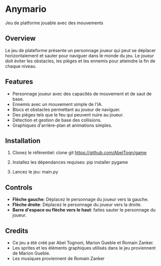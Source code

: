 # Anymario

Jeu de platforme jouable avec des mouvements

## Overview

Le jeu de plateforme présente un personnage joueur qui peut se déplacer horizontalement et sauter pour naviguer dans le monde du jeu. Le joueur doit éviter les obstacles, les pièges et les ennemis pour atteindre la fin de chaque niveau.
## Features

- Personnage joueur avec des capacités de mouvement et de saut de base.
- Ennemis avec un mouvement simple de l'IA.
- Blocs et obstacles permettant au joueur de naviguer.
- Des pièges tels que le feu qui peuvent nuire au joueur.
- Détection et gestion de base des collisions.
- Graphiques d'arrière-plan et animations simples.

## Installation

1. Clonez le référentiel:
clone git https://github.com/AbelTogn/game

2. Installez les dépendances requises:
pip installer pygame

3. Lancez le jeu:
main.py

## Controls

- **Flèche gauche**: Déplacez le personnage du joueur vers la gauche.
- **Flèche droite**: Déplacez le personnage du joueur vers la droite.
- **Barre d'espace ou flèche vers le haut**: faites sauter le personnage du joueur.

## Credits

- Ce jeu a été créé par Abel Tognoni, Marion Gueble et Romain Zanker.
- Les sprites et les éléments graphiques utilisés dans le jeu proviennent de Marion Gueble.
- Les musiques proviennent de Romain Zanker
